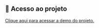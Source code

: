 ## 📁 Acesso ao projeto

<a href="https://refined-github-html-preview.kidonng.workers.dev/leonardobehnck/binx/raw/main/index.html" target="blank">Clique aqui para acessar a demo do projeto.</a>